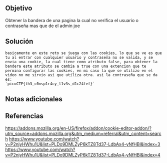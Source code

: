 ## Objetivo
Obtener la bandera de una pagina la cual no verifica el usuario o contraseña mas que de el admin joe

## Solución
```
basicamente en este reto se juega con las cookies, lo que se ve es que tu al entrar con cualquier usuario y contraseña no se valida, y se envia una cookie, la cual tiene como atributo false, para obtener la bandera este atributo se cambia a true con una extencion que te permina configurar las cookies, en mi caso la que se utilizo en el video no me sirvio asi que utiliza otra. asi la contraseña que se da es:
`picoCTF{th3_c0nsp1r4cy_l1v3s_d1c24fef}`
```
## Notas adicionales
## Referencias
https://addons.mozilla.org/en-US/firefox/addon/cookie-editor-addon/?utm_source=addons.mozilla.org&utm_medium=referral&utm_content=search
https://www.youtube.com/watch?v=P2njyHWhu1U&list=PLDo9DMLZyP6kTZ8Td37-LdbAx4-yNfHBl&index=3
https://www.youtube.com/watch?v=P2njyHWhu1U&list=PLDo9DMLZyP6kTZ8Td37-LdbAx4-yNfHBl&index=4
